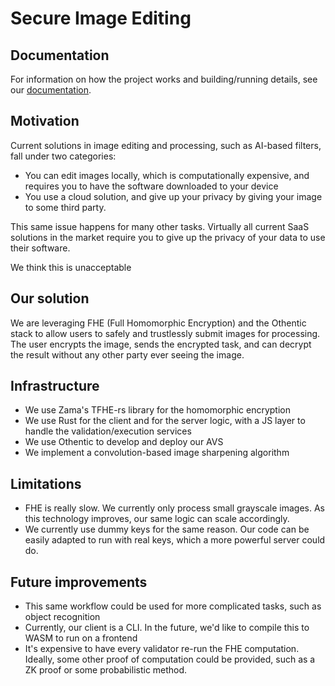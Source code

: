 # Secure Image Editing

## Documentation

For information on how the project works and building/running details, see our [documentation](./Docs.md).

## Motivation

Current solutions in image editing and processing, such as AI-based filters, fall under two categories:

- You can edit images locally, which is computationally expensive, and requires you to have the software downloaded to your device
- You use a cloud solution, and give up your privacy by giving your image to some third party.

This same issue happens for many other tasks. Virtually all current SaaS solutions in the market require you to give up the privacy of your data to use their software.

We think this is unacceptable

## Our solution

We are leveraging FHE (Full Homomorphic Encryption) and the Othentic stack to allow users to safely and trustlessly submit images for processing. The user encrypts the image, sends the encrypted task, and can decrypt the result without any other party ever seeing the image.

## Infrastructure

- We use Zama's TFHE-rs library for the homomorphic encryption
- We use Rust for the client and for the server logic, with a JS layer to handle the validation/execution services
- We use Othentic to develop and deploy our AVS
- We implement a convolution-based image sharpening algorithm

## Limitations

- FHE is really slow. We currently only process small grayscale images. As this technology improves, our same logic can scale accordingly.
- We currently use dummy keys for the same reason. Our code can be easily adapted to run with real keys, which a more powerful server could do.

## Future improvements

- This same workflow could be used for more complicated tasks, such as object recognition
- Currently, our client is a CLI. In the future, we'd like to compile this to WASM to run on a frontend
- It's expensive to have every validator re-run the FHE computation. Ideally, some other proof of computation could be provided, such as a ZK proof or some probabilistic method.